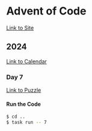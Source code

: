 # Advent of Code

[Link to Site](https://adventofcode.com/)

## 2024

[Link to Calendar](https://adventofcode.com/2024)

### Day 7

[Link to Puzzle](https://adventofcode.com/2024/day/7)

#### Run the Code

```sh
$ cd ..
$ task run -- 7
```